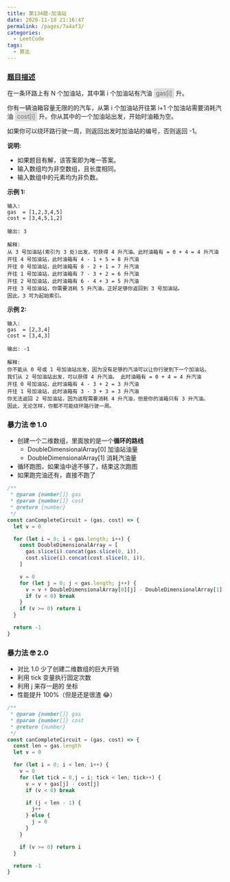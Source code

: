 ```yaml
---
title: 第134题-加油站
date: 2020-11-18 21:16:47
permalink: /pages/7a4af3/
categories:
  - LeetCode
tags:
  - 算法
---
```


### [题目描述](https://leetcode-cn.com/problems/gas-station/)

在一条环路上有 N 个加油站，其中第 i 个加油站有汽油 <span style="background: #ddd; color: #666; padding: 3px 5px; border-radius: 2px;">gas[i]</span> 升。

你有一辆油箱容量无限的的汽车，从第 i 个加油站开往第 i+1 个加油站需要消耗汽油 <span style="background: #ddd; color: #666; padding: 3px 5px; border-radius: 2px;">cost[i]</span> 升。你从其中的一个加油站出发，开始时油箱为空。

如果你可以绕环路行驶一周，则返回出发时加油站的编号，否则返回 -1。

**说明:**

- 如果题目有解，该答案即为唯一答案。
- 输入数组均为非空数组，且长度相同。
- 输入数组中的元素均为非负数。

**示例 1:**

```
输入:
gas  = [1,2,3,4,5]
cost = [3,4,5,1,2]

输出: 3

解释:
从 3 号加油站(索引为 3 处)出发，可获得 4 升汽油。此时油箱有 = 0 + 4 = 4 升汽油
开往 4 号加油站，此时油箱有 4 - 1 + 5 = 8 升汽油
开往 0 号加油站，此时油箱有 8 - 2 + 1 = 7 升汽油
开往 1 号加油站，此时油箱有 7 - 3 + 2 = 6 升汽油
开往 2 号加油站，此时油箱有 6 - 4 + 3 = 5 升汽油
开往 3 号加油站，你需要消耗 5 升汽油，正好足够你返回到 3 号加油站。
因此，3 可为起始索引。
```

<!-- more -->

**示例 2:**

```
输入:
gas  = [2,3,4]
cost = [3,4,3]

输出: -1

解释:
你不能从 0 号或 1 号加油站出发，因为没有足够的汽油可以让你行驶到下一个加油站。
我们从 2 号加油站出发，可以获得 4 升汽油。 此时油箱有 = 0 + 4 = 4 升汽油
开往 0 号加油站，此时油箱有 4 - 3 + 2 = 3 升汽油
开往 1 号加油站，此时油箱有 3 - 3 + 3 = 3 升汽油
你无法返回 2 号加油站，因为返程需要消耗 4 升汽油，但是你的油箱只有 3 升汽油。
因此，无论怎样，你都不可能绕环路行驶一周。
```

### 暴力法 🤓 1.0

- 创建一个二维数组，里面放的是一个**循环的路线**
  - DoubleDimensionalArray[0] 加油站油量
  - DoubleDimensionalArray[1] 消耗汽油量
- 循环跑图，如果油中途不够了，结束这次跑图
- 如果跑完油还有，直接不跑了

```JavaScript
/**
 * @param {number[]} gas
 * @param {number[]} cost
 * @return {number}
 */
const canCompleteCircuit = (gas, cost) => {
  let v = 0

  for (let i = 0; i < gas.length; i++) {
    const DoubleDimensionalArray = [
      gas.slice(i).concat(gas.slice(0, i)),
      cost.slice(i).concat(cost.slice(0, i)),
    ]

    v = 0
    for (let j = 0; j < gas.length; j++) {
      v = v + DoubleDimensionalArray[0][j] - DoubleDimensionalArray[1][j]
      if (v < 0) break
    }
    if (v >= 0) return i
  }

  return -1
}
```

### 暴力法 🤓 2.0

- 对比 1.0 少了创建二维数组的巨大开销
- 利用 tick 变量执行固定次数
- 利用 j 来存一趟的 坐标
- 性能提升 100%（但是还是很渣 😂）

```JavaScript
/**
 * @param {number[]} gas
 * @param {number[]} cost
 * @return {number}
 */
const canCompleteCircuit = (gas, cost) => {
  const len = gas.length
  let v = 0

  for (let i = 0; i < len; i++) {
    v = 0
    for (let tick = 0,j = i; tick < len; tick++) {
      v = v + gas[j] - cost[j]
      if (v < 0) break

      if (j < len - 1) {
        j++
      } else {
        j = 0
      }
    }

    if (v >= 0) return i
  }

  return -1
}

```
